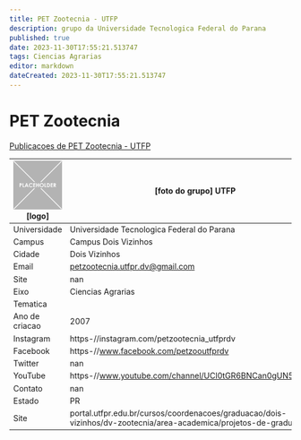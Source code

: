 ```yaml
---
title: PET Zootecnia - UTFP
description: grupo da Universidade Tecnologica Federal do Parana
published: true
date: 2023-11-30T17:55:21.513747
tags: Ciencias Agrarias
editor: markdown
dateCreated: 2023-11-30T17:55:21.513747
---
```


# PET Zootecnia

[Publicacoes de PET Zootecnia - UTFP](/atividade/94PETZootecniaUTFP/feed.md)

| ![placeholder.png](/placeholder.png) [logo] | [foto do grupo] UTFP         |
| ------------------------------------------- | ------------------------------------------------- |
| Universidade                                | Universidade Tecnologica Federal do Parana      |
| Campus                                      | Campus Dois Vizinhos            |
| Cidade                                      | Dois Vizinhos             |
| Email                                       | petzootecnia.utfpr.dv@gmail.com             |
| Site                                        | nan              |
| Eixo                                        | Ciencias Agrarias              |
| Tematica                                    |           |
| Ano de criacao                              | 2007        |
| Instagram                                   | https-//instagram.com/petzootecnia_utfprdv         |
| Facebook                                    | https-//www.facebook.com/petzooutfprdv          |
| Twitter                                     | nan           |
| YouTube                                     | https-//www.youtube.com/channel/UCl0tGR6BNCan0gUN5yjSDuA           |
| Contato                                     | nan         |
| Estado                                      |  PR            |
| Site                                        | portal.utfpr.edu.br/cursos/coordenacoes/graduacao/dois-vizinhos/dv-zootecnia/area-academica/projetos-de-graduacao |
